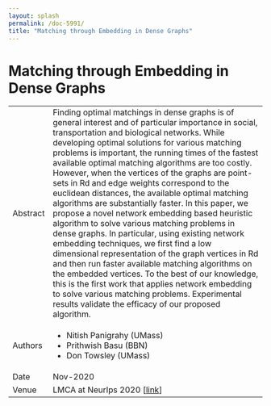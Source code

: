 ```yaml
---
layout: splash
permalink: /doc-5991/
title: "Matching through Embedding in Dense Graphs"
---
```


# Matching through Embedding in Dense Graphs

<table>
    <tbody>
    <tr>
        <td>Abstract</td>
        <td>Finding optimal matchings in dense graphs is of general interest and of particular importance in social, transportation and biological networks. While developing optimal solutions for various matching problems is important, the running times of the fastest available optimal matching algorithms are too costly. However, when the vertices of the graphs are point-sets in Rd and edge weights correspond to the euclidean distances, the available optimal matching algorithms are substantially faster. In this paper, we propose a novel network embedding based heuristic algorithm to solve various matching problems in dense graphs. In particular, using existing network embedding techniques, we first find a low dimensional representation of the graph vertices in Rd and then run faster available matching algorithms on the embedded vertices. To the best of our knowledge, this is the first work that applies network embedding to solve various matching problems. Experimental results validate the efficacy of our proposed algorithm.</td>
    </tr>
    <tr>
        <td>Authors</td>
        <td>
            <ul>
                <li>Nitish Panigrahy (UMass)</li>
                <li>Prithwish Basu (BBN)</li>
                <li>Don Towsley (UMass)</li>
            </ul>
        </td>
    </tr>
    <tr>
        <td>Date</td>
        <td>Nov-2020</td>
    </tr>
    <tr>
        <td>Venue</td>
        <td>LMCA at NeurIps 2020 [<a href="https://arxiv.org/pdf/2011.06767.pdf">link</a>]</td>
    </tr>
    </tbody>
</table>
